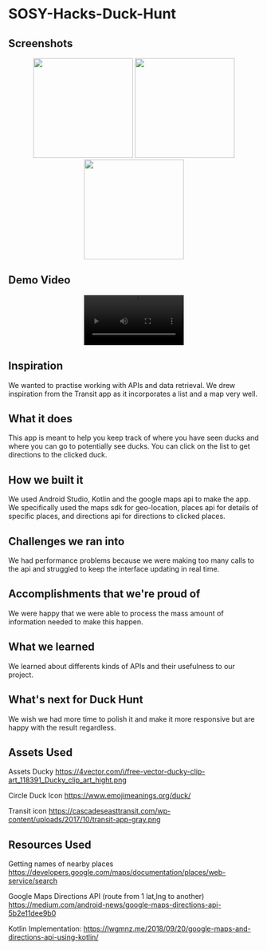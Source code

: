 # SOSY-Hacks-Duck-Hunt

## Screenshots
<div align="center">
  <img src="https://user-images.githubusercontent.com/52565263/155893970-7d138950-3c50-4987-b42d-16cf8e6b0b6c.png" width="200"/>
  <img src="https://user-images.githubusercontent.com/52565263/155893971-c7e42e47-fb4b-4079-ab2d-6dabfb30bb0e.png" width="200"/>
  <img src="https://user-images.githubusercontent.com/52565263/155893972-12518afa-ab63-44ec-9415-89216b3a0f06.png" width="200"/>
</div>

## Demo Video
<div align="center">
  <video src='https://user-images.githubusercontent.com/52565263/163834018-7c51de4c-dfa3-422f-be49-354aa99cb1f9.mp4' width='200'/>
</div>


## Inspiration
We wanted to practise working with APIs and data retrieval. We drew inspiration from the Transit app as it incorporates a list and a map very well.

## What it does
This app is meant to help you keep track of where you have seen ducks and where you can go to potentially see ducks. You can click on the list to get directions to the clicked duck.

## How we built it
We used Android Studio, Kotlin and the google maps api to make the app. We specifically used the maps sdk for geo-location, places api for details of specific places, and directions api for directions to clicked places.

## Challenges we ran into
We had performance problems because we were making too many calls to the api and struggled to keep the interface updating in real time. 

## Accomplishments that we're proud of
We were happy that we were able to process the mass amount of information needed to make this happen.

## What we learned
We learned about differents kinds of APIs and their usefulness to our project.

## What's next for Duck Hunt
We wish we had more time to polish it and make it more responsive but are happy with the result regardless.

## Assets Used
Assets
Ducky
https://4vector.com/i/free-vector-ducky-clip-art_118391_Ducky_clip_art_hight.png

Circle Duck Icon
https://www.emojimeanings.org/duck/ 

Transit icon
https://cascadeseasttransit.com/wp-content/uploads/2017/10/transit-app-gray.png 

## Resources Used
Getting names of nearby places
https://developers.google.com/maps/documentation/places/web-service/search

Google Maps Directions API (route from 1 lat,lng to another)
https://medium.com/android-news/google-maps-directions-api-5b2e11dee9b0 

Kotlin Implementation:
https://lwgmnz.me/2018/09/20/google-maps-and-directions-api-using-kotlin/ 
